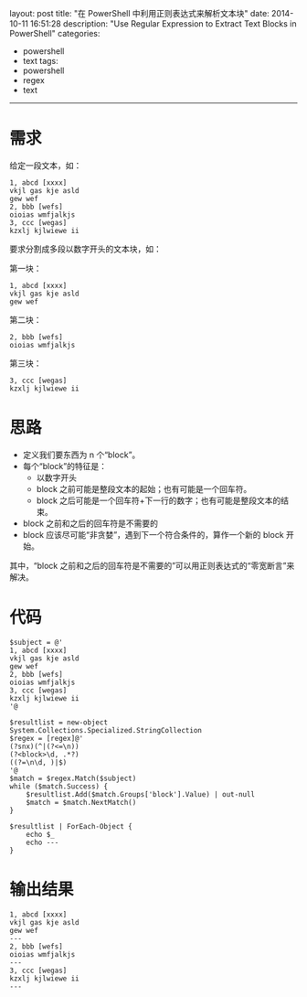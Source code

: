 ﻿layout: post
title: "在 PowerShell 中利用正则表达式来解析文本块"
date: 2014-10-11 16:51:28
description: "Use Regular Expression to Extract Text Blocks in PowerShell"
categories:
- powershell
- text
tags:
- powershell
- regex
- text
---
# 需求
给定一段文本，如：

    1, abcd [xxxx]
    vkjl gas kje asld
    gew wef
    2, bbb [wefs]
    oioias wmfjalkjs
    3, ccc [wegas]
    kzxlj kjlwiewe ii

要求分割成多段以数字开头的文本块，如：

第一块：

    1, abcd [xxxx]
    vkjl gas kje asld
    gew wef

第二块：

    2, bbb [wefs]
    oioias wmfjalkjs

第三块：

    3, ccc [wegas]
    kzxlj kjlwiewe ii

# 思路
- 定义我们要东西为 n 个“block”。
- 每个“block”的特征是：
    * 以数字开头
    * block 之前可能是整段文本的起始；也有可能是一个回车符。
    * block 之后可能是一个回车符+下一行的数字；也有可能是整段文本的结束。
- block 之前和之后的回车符是不需要的
- block 应该尽可能“非贪婪”，遇到下一个符合条件的，算作一个新的 block 开始。

其中，“block 之前和之后的回车符是不需要的”可以用正则表达式的“零宽断言”来解决。

# 代码

    $subject = @'
    1, abcd [xxxx]
    vkjl gas kje asld
    gew wef
    2, bbb [wefs]
    oioias wmfjalkjs
    3, ccc [wegas]
    kzxlj kjlwiewe ii
    '@

    $resultlist = new-object System.Collections.Specialized.StringCollection
    $regex = [regex]@'
    (?snx)(^|(?<=\n))
    (?<block>\d, .*?)
    ((?=\n\d, )|$)
    '@
    $match = $regex.Match($subject)
    while ($match.Success) {
        $resultlist.Add($match.Groups['block'].Value) | out-null
        $match = $match.NextMatch()
    } 

    $resultlist | ForEach-Object {
        echo $_
        echo ---
    }

# 输出结果

    1, abcd [xxxx]
    vkjl gas kje asld
    gew wef
    ---
    2, bbb [wefs]
    oioias wmfjalkjs
    ---
    3, ccc [wegas]
    kzxlj kjlwiewe ii
    ---
